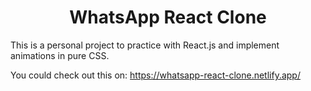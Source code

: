 <h1 align="center">
  WhatsApp React Clone
</h1>

This is a personal project to practice with React.js and implement animations in pure CSS.

You could check out this on: https://whatsapp-react-clone.netlify.app/